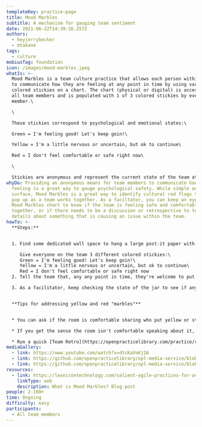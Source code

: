 ```yaml
---
templateKey: practice-page
title: Mood Marbles
subtitle: A mechanism for gauging team sentiment
date: 2021-06-22T14:39:16.257Z
authors:
  - heyjerrybecker
  - mtakane
tags:
  - culture
mobiusTag: foundation
icon: /images/mood-marbles.jpeg
whatIs: >-
  Mood Marbles is a team culture practice that allows each person within a group
  to communicate how they are feeling at any point in time by using various
  colored stickies on a chart. The chart (physical or digital) is accessible to
  all team members and is populated with 1 of 3 colored stickies by every team
  member.\

  \

  These stickies correspond to psychological and emotional states:\

  Green = I'm feeling good! Let's keep goin!\

  Yellow = I'm a little nervous or uncertain, but ok to continue\

  Red = I don't feel comfortable or safe right now\

  \

  Stickies are anonymous and represent the current state of the team at any given time.
whyDo: Providing an anonymous means for team members to communicate how they're
  feeling is a great way to gauge psychological safety. While simple on the
  surface, Mood Marbles is a great way to identify cultural red flags that might
  pop up as a team works together. As a faciltator, you can keep an eye on the
  Mood Marbles chart to know if the team is feeling safe and comfortable working
  together, or if there needs to be a discussion or retrospective to tease out
  details about something that is causing an issue within the team.
howTo: >-
  **Steps:**


  1. Find some dedicated wall space to hang a large post-it paper with an outline of a jar drawn largely on it. If implementing this remotely, create a space on your digital whiteboard tool of choice (Miro, Mural, Jamboard, etc) with a jar outline (see media gallery for example)

     Give everyone on the team 3 different colored stickies:\
     Green = I'm feeling good! Let's keep goin!\
     Yellow = I'm a little nervous or uncertain, but ok to continue\
     Red = I don't feel comfortable or safe right now
  2. Tell the team that, any any point in time, they're welcome to put the color stickie that reflects their current emotional and psychological state in the jar

  3. As a facilitator, keep checking the state of the jar to see if any colors are changing as you go. If you start to see some yellows, that's ok! Progress, but keep an eye on the chart. If you start to see a LOT of yellows, or ANY reds, find a way to address the issue...


  **Tips for addressing yellow and red "marbles"**


  * You can ask if the room is comfortable sharing who put yellow or stickies in the jar, and why, just have a conversation there on the spot!

  * If you get the sense the room isn't comfortable speaking about it, you might try a [blind confidence vote](https://openpracticelibrary.com/practice/confidence-voting/) to find out who you need to talk to privately. Run the Confidence Vote as written in the link, but have everyone put their heads down and close their eyes before voting - that way it stays anonymous. Once you know who may be feeling uncomfortable by how everyone votes, you can set up private conversations with team members to learn more about what's contributing to the issue.

  * Run a quick [Team Retro](https://openpracticelibrary.com/practice/retrospectives/) to tease out possible issues that may have contributed to yellow and red marbles
mediaGallery:
  - link: https://www.youtube.com/watch?v=dtcKaVoKj2A
  - link: https://github.com/openpracticelibrary/opl-media-service/blob/master/Mood%20Marbles%20Template.png?raw=true
  - link: https://github.com/openpracticelibrary/opl-media-service/blob/master/Mood%20Marbles.jpeg?raw=true
resources:
  - link: https://leanicontechnology.com/salient-agile-practices-for-accelerated-business-outcomes-part-2/
    linkType: web
    description: What is Mood Marbles? Blog post
people: 2-100+
time: Ongoing
difficulty: easy
participants:
  - All team members
---
```

